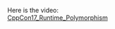 Here is the video:  
[CppCon17_Runtime_Polymorphism](https://www.youtube.com/watch?v=gVGtNFg4ay0&t=1939s)  
